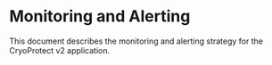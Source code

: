 # Monitoring and Alerting

This document describes the monitoring and alerting strategy for the CryoProtect v2 application.